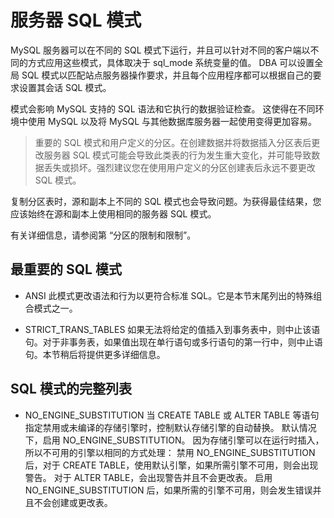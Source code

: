 # 服务器 SQL 模式

MySQL 服务器可以在不同的 SQL 模式下运行，并且可以针对不同的客户端以不同的方式应用这些模式，具体取决于 sql_mode 系统变量的值。 DBA 可以设置全局 SQL 模式以匹配站点服务器操作要求，并且每个应用程序都可以根据自己的要求设置其会话 SQL 模式。

模式会影响 MySQL 支持的 SQL 语法和它执行的数据验证检查。 这使得在不同环境中使用 MySQL 以及将 MySQL 与其他数据库服务器一起使用变得更加容易。

> 重要的
SQL 模式和用户定义的分区。在创建数据并将数据插入分区表后更改服务器 SQL 模式可能会导致此类表的行为发生重大变化，并可能导致数据丢失或损坏。强烈建议您在使用用户定义的分区创建表后永远不要更改 SQL 模式。

复制分区表时，源和副本上不同的 SQL 模式也会导致问题。为获得最佳结果，您应该始终在源和副本上使用相同的服务器 SQL 模式。

有关详细信息，请参阅第 “分区的限制和限制”。

## 最重要的 SQL 模式

* ANSI
  此模式更改语法和行为以更符合标准 SQL。它是本节末尾列出的特殊组合模式之一。

* STRICT_TRANS_TABLES
  如果无法将给定的值插入到事务表中，则中止该语句。对于非事务表，如果值出现在单行语句或多行语句的第一行中，则中止语句。本节稍后将提供更多详细信息。

## SQL 模式的完整列表

* NO_ENGINE_SUBSTITUTION
  当 CREATE TABLE 或 ALTER TABLE 等语句指定禁用或未编译的存储引擎时，控制默认存储引擎的自动替换。
  默认情况下，启用 NO_ENGINE_SUBSTITUTION。
  因为存储引擎可以在运行时插入，所以不可用的引擎以相同的方式处理：
  禁用 NO_ENGINE_SUBSTITUTION 后，对于 CREATE TABLE，使用默认引擎，如果所需引擎不可用，则会出现警告。 对于 ALTER TABLE，会出现警告并且不会更改表。
  启用 NO_ENGINE_SUBSTITUTION 后，如果所需的引擎不可用，则会发生错误并且不会创建或更改表。
